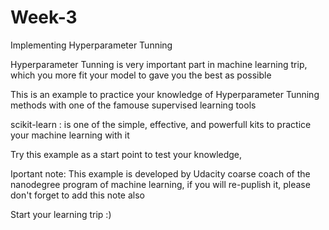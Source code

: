 # Week-3
 Implementing Hyperparameter Tunning

Hyperparameter Tunning is very important part in machine learning trip, which you more fit your model to gave you the best as possible

This is an example to practice your knowledge of Hyperparameter Tunning methods with one of the famouse supervised learning tools

scikit-learn : is one of the simple, effective, and powerfull kits to practice your machine learning with it

Try this example as a start point to test your knowledge,

Iportant note: This example is developed by Udacity coarse coach of the nanodegree program of machine learning, if you will re-puplish it, please don't forget to add this note also

Start your learning trip :)
